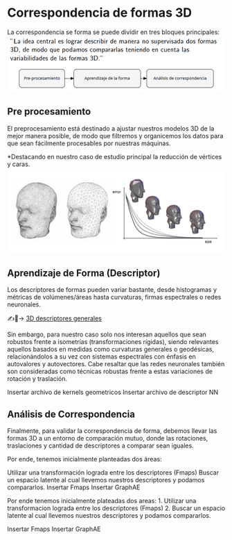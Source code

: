 # Correspondencia de formas 3D

La correspondencia se forma se puede dividir en tres bloques principales:
![Pipeline Shape Correspondence](/pics/pipe1.png)


## Pre procesamiento

El preprocesamiento está destinado a ajustar nuestros modelos 3D de la mejor manera posible, de modo que filtremos y organicemos los datos para que sean fácilmente procesables por nuestras máquinas.

*Destacando en nuestro caso de estudio principal la reducción de vértices y caras.
![Decimación de Vértices y Caras](/pics/prepro.png)
    

## Aprendizaje de Forma (Descriptor)

Los descriptores de formas pueden variar bastante, desde histogramas y métricas de volúmenes/áreas hasta curvaturas, firmas espectrales o redes neuronales.

✍️💼-> <a href="Codes/3D_Shape_descriptors.ipynb">3D descriptores generales</a>

Sin embargo, para nuestro caso solo nos interesan aquellos que sean robustos frente a isometrías (transformaciones rígidas), siendo relevantes aquellos basados en medidas como curvaturas generales o geodésicas, relacionándolos a su vez con sistemas espectrales con énfasis en autovalores y autovectores. Cabe resaltar que las redes neuronales también son consideradas como técnicas robustas frente a estas variaciones de rotación y traslación.

Insertar archivo de kernels geometricos
Insertar archivo de descriptor NN


## Análisis de Correspondencia

Finalmente, para validar la correspondencia de forma, debemos llevar las formas 3D a un entorno de comparación mutuo, donde las rotaciones, traslaciones y cantidad de descriptores a comparar sean iguales.

Por ende, tenemos inicialmente planteadas dos áreas:

Utilizar una transformación lograda entre los descriptores (Fmaps)
Buscar un espacio latente al cual llevemos nuestros descriptores y podamos compararlos.
Insertar Fmaps Insertar GraphAE

Por ende tenemos inicialmente plateadas dos areas:
    1. Utilizar una transformacion lograda entre los descriptores (Fmaps)
    2. Buscar un espacio latente al cual llevemos nuestros descriptores y podamos compararlos.
    
Insertar Fmaps
Insertar GraphAE
